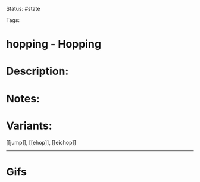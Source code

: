 Status: #state

Tags: 

# hopping - Hopping
# Description:


# Notes:


# Variants:
[[jump]], [[ehop]], [[eichop]]

___
# Gifs
